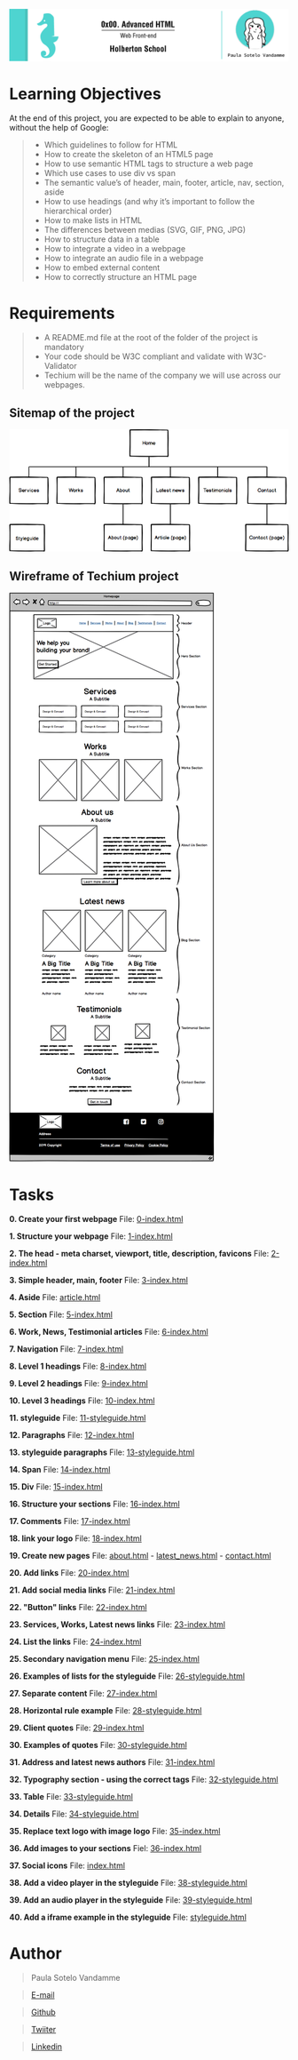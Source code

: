 ![](headerProject_t00.png)

# Learning Objectives
At the end of this project, you are expected to be able to explain to anyone, without the help of Google:

> - Which guidelines to follow for HTML
> - How to create the skeleton of an HTML5 page
> - How to use semantic HTML tags to structure a web page
> - Which use cases to use div vs span
> - The semantic value’s of header, main, footer, article, nav, section, aside
> - How to use headings (and why it’s important to follow the hierarchical order)
> - How to make lists in HTML
> - The differences between medias (SVG, GIF, PNG, JPG)
> - How to structure data in a table
> - How to integrate a video in a webpage
> - How to integrate an audio file in a webpage
> - How to embed external content
> - How to correctly structure an HTML page

# Requirements

> - A README.md file at the root of the folder of the project is mandatory
> - Your code should be W3C compliant and validate with W3C-Validator
> - Techium will be the name of the company we will use across our webpages.

## Sitemap of the project

![](Sitemap.png)

## Wireframe of Techium project

![](Wireframe.png)

# Tasks

**0. Create your first webpage**
File: [0-index.html](0-index.html/)

**1. Structure your webpage**
File: [1-index.html](1-index.html/)

**2. The head - meta charset, viewport, title, description, favicons**
File: [2-index.html](2-index.html/)

**3. Simple header, main, footer**
File: [3-index.html](3-index.html/)

**4. Aside**
File: [article.html](article.html/)

**5. Section**
File: [5-index.html](5-index.html/)

**6. Work, News, Testimonial articles**
File: [6-index.html](6-index.html/)

**7. Navigation**
File: [7-index.html](7-index.html/)

**8. Level 1 headings**
File: [8-index.html](8-index.html/)

**9. Level 2 headings**
File: [9-index.html](9-index.html/)

**10. Level 3 headings**
File: [10-index.html](10-index.html/)

**11. styleguide**
File: [11-styleguide.html](11-styleguide.html/)

**12. Paragraphs**
File: [12-index.html](12-index.html/)

**13. styleguide paragraphs**
File: [13-styleguide.html](13-styleguide.html/)

**14. Span**
File: [14-index.html](14-index.html/)

**15. Div**
File: [15-index.html](15-index.html/)

**16. Structure your sections**
File: [16-index.html](16-index.html/)

**17. Comments**
File: [17-index.html](17-index.html/)

**18. link your logo**
File: [18-index.html](18-index.html/)

**19. Create new pages**
File: [about.html](about.html/) - [latest_news.html](latest_news.html/) - [contact.html](contact.html/)

**20. Add links**
File: [20-index.html](20-index.html/)

**21. Add social media links**
File: [21-index.html](21-index.html/)

**22. "Button" links**
File: [22-index.html](22-index.html/)

**23. Services, Works, Latest news links**
File: [23-index.html](23-index.html/)

**24. List the links**
File: [24-index.html](24-index.html/)

**25. Secondary navigation menu**
File: [25-index.html](25-index.html/)

**26. Examples of lists for the styleguide**
File: [26-styleguide.html](26-styleguide.html/)

**27. Separate content**
File: [27-index.html](27-index.html/)

**28. Horizontal rule example**
File: [28-styleguide.html](28-styleguide.html/)

**29. Client quotes**
File: [29-index.html](29-index.html/)

**30. Examples of quotes**
File: [30-styleguide.html](30-styleguide.html/)

**31. Address and latest news authors**
File: [31-index.html](31-index.html/)

**32. Typography section - using the correct tags**
File: [32-styleguide.html](32-styleguide.html/)

**33. Table**
File: [33-styleguide.html](33-styleguide.html/)

**34. Details**
File: [34-styleguide.html](34-styleguide.html/)

**35. Replace text logo with image logo**
File: [35-index.html](35-index.html/)

**36. Add images to your sections**
Fiel: [36-index.html](36-index.html/)

**37. Social icons**
File: [index.html](index.html/)

**38. Add a video player in the styleguide**
File: [38-styleguide.html](38-styleguide.html/)

**39. Add an audio player in the styleguide**
File: [39-styleguide.html](39-styleguide.html/)

**40. Add a iframe example in the styleguide**
File: [styleguide.html](styleguide.html/)

# Author

> Paula Sotelo Vandamme

> [E-mail](omeinsotelo@gmail.com)

> [Github](https://github.com/omeinsotelo)

> [Twiiter](https://twitter.com/omeinsotelo)

> [Linkedin](https://www.linkedin.com/in/paula-sotelo-ba733a70/)
